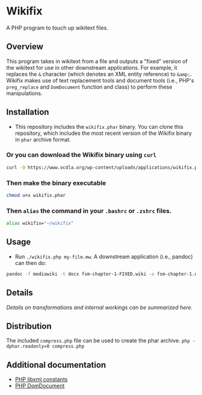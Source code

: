 

# Wikifix
A PHP program to touch up wikitext files.


## Overview
This program takes in wikitext from a file and outputs a "fixed" version of the wikitext for use in other downstream applications.  For example, it replaces the <code>&</code> character (which denotes an XML entity reference) to <code>&amp;amp;</code>.  Wikifix makes use of text replacement tools and document tools (i.e., PHP's <code>preg_replace</code> and <code>DomDocument</code> function and class) to perform these manipulations.


## Installation
* This repository includes the <code>wikifix.phar</code> binary.  You can clone this repository, which includes the most recent version of the Wikifix binary in <code>phar</code> archive format.

### Or you can download the Wikifix binary using <code>curl</code>
```bash
curl -O https://www.ocdla.org/wp-content/uploads/applications/wikifix.phar
```

### Then make the binary executable
```bash
chmod u+x wikifix.phar
```

### Then <code>alias</code> the command in your <code>.bashrc</code> or <code>.zshrc</code> files.
```bash
alias wikifix="~/wikifix"
```


## Usage
* Run <code>./wikifix.php my-file.mw</code>.
A downstream application (i.e., pandoc) can then do:
```bash
pandoc -f mediawiki -t docx fsm-chapter-1-FIXED.wiki -o fsm-chapter-1.docx
```

## Details
_Details on transformations and internal workings can be summarized here._

## Distribution
The included <code>compress.php</code> file can be used to create the phar archive.
<code>php -dphar.readonly=0 compress.php</code>

## Additional documentation
* [PHP libxml constants](https://www.php.net/manual/en/libxml.constants.php)
* [PHP DomDocument](https://www.php.net/manual/en/class.domdocument.php)